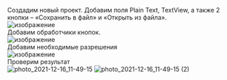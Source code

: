 Создадим новый проект. Добавим поля Plain Text, TextView, а также 2 кнопки – «Сохранить в файл» и «Открыть из файла».  
![изображение](https://user-images.githubusercontent.com/79984303/134778894-7d051efc-97a1-442a-b421-3321d39a14cb.png)  
Добавим обработчики кнопок.  
![изображение](https://user-images.githubusercontent.com/79984303/134778923-d2d28554-a17e-4d30-89f9-d5f515f5473f.png)  
Добавим необходимые разрешения  
![изображение](https://user-images.githubusercontent.com/79984303/134778950-29ad0247-a0da-45c4-a812-902b4d096ee4.png)  
Проверим результат  
![photo_2021-12-16_11-49-15](https://user-images.githubusercontent.com/34157509/146311188-928a227e-37f1-4ed0-91bd-90fdcda0d2d4.jpg)
![photo_2021-12-16_11-49-15 (2)](https://user-images.githubusercontent.com/34157509/146311199-2f2b39f0-fc99-411e-a5a0-2592cf57a813.jpg)
